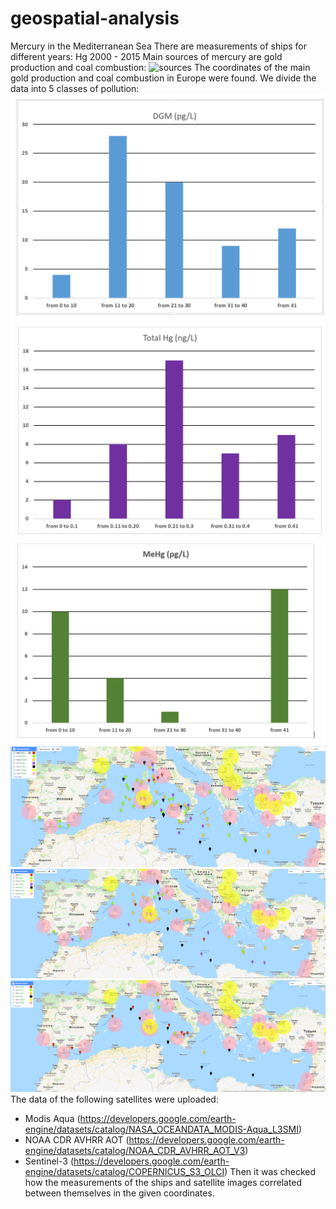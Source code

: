 # geospatial-analysis
Mercury in the Mediterranean Sea
There are measurements of ships for different years: Hg 2000 - 2015
Main sources of mercury are gold production and coal combustion:
![sources](sources_of_mercury.png.png)
The coordinates of the main gold production and coal combustion in Europe were found.
We divide the data into 5 classes of pollution:
![Screenshot](Dgm.png)
![Screenshot](Hg.png)
![Screenshot](Mehg.png)
![Screenshot](1.png)
![Screenshot](2.png)
![Screenshot](3.png)
The data of the following satellites were uploaded:
 - Modis Aqua (https://developers.google.com/earth-engine/datasets/catalog/NASA_OCEANDATA_MODIS-Aqua_L3SMI)
 - NOAA CDR AVHRR AOT (https://developers.google.com/earth-engine/datasets/catalog/NOAA_CDR_AVHRR_AOT_V3)
 - Sentinel-3 (https://developers.google.com/earth-engine/datasets/catalog/COPERNICUS_S3_OLCI)
 Then it was checked how the measurements of the ships and satellite images correlated between themselves in the given coordinates.
